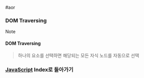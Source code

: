 #aor 
### DOM Traversing
>[!note]
>#### DOM Traversing
>
>>하나의 요소를 선택하면 해당되는 모든 자식 노드를 자동으로 선택  

### [JavaScript](AOR/Dev-Index/JavaScript.md) Index로 돌아가기